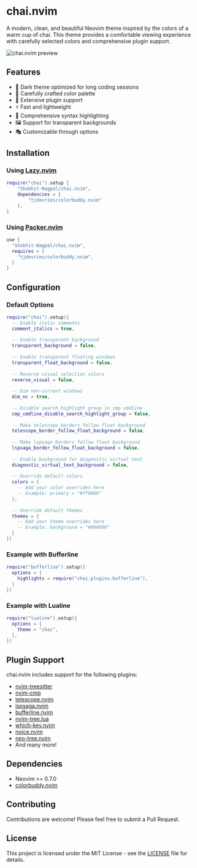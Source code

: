 # chai.nvim

A modern, clean, and beautiful Neovim theme inspired by the colors of a warm cup of chai. This theme provides a comfortable viewing experience with carefully selected colors and comprehensive plugin support.

![chai.nvim preview](https://raw.githubusercontent.com/Shobhit-Nagpal/chai.nvim/assets/preview.png)

## Features

- 🌙 Dark theme optimized for long coding sessions
- 🎨 Carefully crafted color palette
- 🔌 Extensive plugin support
- ⚡️ Fast and lightweight
- 🎯 Comprehensive syntax highlighting
- 🖼️ Support for transparent backgrounds
- 🎭 Customizable through options

## Installation

### Using [Lazy.nvim](https://github.com/folke/lazy.nvim)

```lua
require("chai").setup {
    "Shobhit-Nagpal/chai.nvim",
    dependencies = {
        "tjdevries/colorbuddy.nvim"
    },
}
```

### Using [Packer.nvim](https://github.com/wbthomason/packer.nvim)

```lua
use {
  "Shobhit-Nagpal/chai.nvim",
  requires = {
    "tjdevries/colorbuddy.nvim",
  }
}
```

## Configuration

### Default Options

```lua
require("chai").setup({
  -- Enable italic comments
  comment_italics = true,
  
  -- Enable transparent background
  transparent_background = false,
  
  -- Enable transparent floating windows
  transparent_float_background = false,
  
  -- Reverse visual selection colors
  reverse_visual = false,
  
  -- Dim non-current windows
  dim_nc = true,
  
  -- Disable search highlight group in cmp cmdline
  cmp_cmdline_disable_search_highlight_group = false,
  
  -- Make telescope borders follow float background
  telescope_border_follow_float_background = false,
  
  -- Make lspsaga borders follow float background
  lspsaga_border_follow_float_background = false,
  
  -- Enable background for diagnostic virtual text
  diagnostic_virtual_text_background = false,
  
  -- Override default colors
  colors = {
    -- Add your color overrides here
    -- Example: primary = "#ff0000"
  },
  
  -- Override default themes
  themes = {
    -- Add your theme overrides here
    -- Example: background = "#000000"
  }
})
```

### Example with Bufferline

```lua
require("bufferline").setup({
  options = {
    highlights = require("chai.plugins.bufferline"),
  }
})
```

### Example with Lualine

```lua
require("lualine").setup({
  options = {
    theme = "chai",
  },
})
```

## Plugin Support

chai.nvim includes support for the following plugins:

- [nvim-treesitter](https://github.com/nvim-treesitter/nvim-treesitter)
- [nvim-cmp](https://github.com/hrsh7th/nvim-cmp)
- [telescope.nvim](https://github.com/nvim-telescope/telescope.nvim)
- [lspsaga.nvim](https://github.com/glepnir/lspsaga.nvim)
- [bufferline.nvim](https://github.com/akinsho/bufferline.nvim)
- [nvim-tree.lua](https://github.com/nvim-tree/nvim-tree.lua)
- [which-key.nvim](https://github.com/folke/which-key.nvim)
- [noice.nvim](https://github.com/folke/noice.nvim)
- [neo-tree.nvim](https://github.com/nvim-neo-tree/neo-tree.nvim)
- And many more!

## Dependencies

- Neovim >= 0.7.0
- [colorbuddy.nvim](https://github.com/tjdevries/colorbuddy.nvim)

## Contributing

Contributions are welcome! Please feel free to submit a Pull Request.

## License

This project is licensed under the MIT License - see the [LICENSE](LICENSE) file for details. 